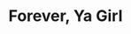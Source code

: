 ---
artist: KeiyaA
title: 'Forever, Ya Girl'
apple_link: 'https://music.apple.com/us/album/forever-ya-girl/1504554988'
link: 'https://www.dropbox.com/s/a39tdcd0ti9osg4/KeiyaA.zip?dl=1'
content: "A sensorial R&B meditation on love, loss, hurt, and embracing uncertainty. In short, the perfect record for this moment. Keep this one by the bedside.\n"
new_image: ../assets/FFWD/KeiyaA.jpg
published_date: '2020-04-27T03:06:38.000Z'
---
